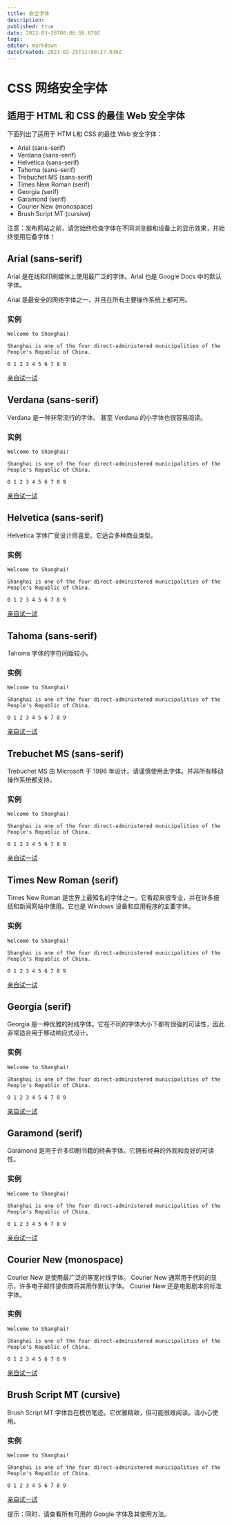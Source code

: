 ```yaml
---
title: 安全字体
description: 
published: true
date: 2023-03-26T08:06:56.679Z
tags: 
editor: markdown
dateCreated: 2023-02-25T11:00:27.030Z
---
```


# CSS 网络安全字体

## 适用于 HTML 和 CSS 的最佳 Web 安全字体

下面列出了适用于 HTM L和 CSS 的最佳 Web 安全字体：

* Arial (sans-serif)
* Verdana (sans-serif)
* Helvetica (sans-serif)
* Tahoma (sans-serif)
* Trebuchet MS (sans-serif)
* Times New Roman (serif)
* Georgia (serif)
* Garamond (serif)
* Courier New (monospace)
* Brush Script MT (cursive)

注意：发布网站之前，请您始终检查字体在不同浏览器和设备上的显示效果，并始终使用后备字体！

## Arial (sans-serif)

Arial 是在线和印刷媒体上使用最广泛的字体。Arial 也是 Google Docs 中的默认字体。

Arial 是最安全的网络字体之一，并且在所有主要操作系统上都可用。

### 实例

```
Welcome to Shanghai!

Shanghai is one of the four direct-administered municipalities of the People's Republic of China.

0 1 2 3 4 5 6 7 8 9
```

[亲自试一试](https://www.w3school.com.cn/tiy/t.asp?f=cssref_font_arial)

## Verdana (sans-serif)

Verdana 是一种非常流行的字体。 甚至 Verdana 的小字体也很容易阅读。

### 实例

```
Welcome to Shanghai!

Shanghai is one of the four direct-administered municipalities of the People's Republic of China.

0 1 2 3 4 5 6 7 8 9
```

[亲自试一试](https://www.w3school.com.cn/tiy/t.asp?f=cssref_font_verdana)

## Helvetica (sans-serif)

Helvetica 字体广受设计师喜爱。它适合多种商业类型。

### 实例

```
Welcome to Shanghai!

Shanghai is one of the four direct-administered municipalities of the People's Republic of China.

0 1 2 3 4 5 6 7 8 9
```

[亲自试一试](https://www.w3school.com.cn/tiy/t.asp?f=cssref_font_helvetica)

## Tahoma (sans-serif)

Tahoma 字体的字符间距较小。

### 实例

```
Welcome to Shanghai!

Shanghai is one of the four direct-administered municipalities of the People's Republic of China.

0 1 2 3 4 5 6 7 8 9
```

[亲自试一试](https://www.w3school.com.cn/tiy/t.asp?f=cssref_font_tahoma)

## Trebuchet MS (sans-serif)

Trebuchet MS 由 Microsoft 于 1996 年设计。请谨慎使用此字体。并非所有移动操作系统都支持。

### 实例

```
Welcome to Shanghai!

Shanghai is one of the four direct-administered municipalities of the People's Republic of China.

0 1 2 3 4 5 6 7 8 9
```

[亲自试一试](https://www.w3school.com.cn/tiy/t.asp?f=cssref_font_trebuchetms)

## Times New Roman (serif)

Times New Roman 是世界上最知名的字体之一。它看起来很专业，并在许多报纸和新闻网站中使用。它也是 Windows 设备和应用程序的主要字体。

### 实例

```
Welcome to Shanghai!

Shanghai is one of the four direct-administered municipalities of the People's Republic of China.

0 1 2 3 4 5 6 7 8 9
```

[亲自试一试](https://www.w3school.com.cn/tiy/t.asp?f=cssref_font_timesnewroman)

## Georgia (serif)

Georgia 是一种优雅的衬线字体。它在不同的字体大小下都有很强的可读性，因此非常适合用于移动响应式设计。

### 实例

```
Welcome to Shanghai!

Shanghai is one of the four direct-administered municipalities of the People's Republic of China.

0 1 2 3 4 5 6 7 8 9
```

[亲自试一试](https://www.w3school.com.cn/tiy/t.asp?f=cssref_font_georgia)

## Garamond (serif)

Garamond 是用于许多印刷书籍的经典字体。它拥有经典的外观和良好的可读性。

### 实例

```
Welcome to Shanghai!

Shanghai is one of the four direct-administered municipalities of the People's Republic of China.

0 1 2 3 4 5 6 7 8 9
```

[亲自试一试](https://www.w3school.com.cn/tiy/t.asp?f=cssref_font_garamond)

## Courier New (monospace)

Courier New 是使用最广泛的等宽衬线字体。 Courier New 通常用于代码的显示，许多电子邮件提供商将其用作默认字体。 Courier New 还是电影剧本的标准字体。

### 实例

```
Welcome to Shanghai!

Shanghai is one of the four direct-administered municipalities of the People's Republic of China.

0 1 2 3 4 5 6 7 8 9
```

[亲自试一试](https://www.w3school.com.cn/tiy/t.asp?f=cssref_font_courier)

## Brush Script MT (cursive)

Brush Script MT 字体旨在模仿笔迹。它优雅精致，但可能很难阅读。请小心使用。

### 实例

```
Welcome to Shanghai!

Shanghai is one of the four direct-administered municipalities of the People's Republic of China.

0 1 2 3 4 5 6 7 8 9
```

[亲自试一试](https://www.w3school.com.cn/tiy/t.asp?f=cssref_font_brushscriptmt)

提示：同时，请查看所有可用的 Google 字体及其使用方法。